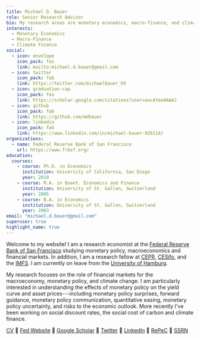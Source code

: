 ```yaml
---
title: Michael D. Bauer
role: Senior Research Advisor
bio: My research areas are monetary economics, macro-finance, and climate finance.
interests:
  - Monetary Economics
  - Macro-Finance
  - Climate Finance
social:
  - icon: envelope
    icon_pack: fas
    link: mailto:michael.d.bauer@gmail.com
  - icon: twitter
    icon_pack: fab
    link: https://twitter.com/michaelbauer_hh
  - icon: graduation-cap
    icon_pack: fas
    link: https://scholar.google.com/citations?user=axcAtmoAAAAJ
  - icon: github
    icon_pack: fab
    link: https://github.com/mdbauer
  - icon: linkedin
    icon_pack: fab
    link: https://www.linkedin.com/in/michael-bauer-92b114/
organizations:
  - name: Federal Reserve Bank of San Francisco
    url: https://www.frbsf.org/
education:
  courses:
    - course: Ph.D. in Economics
      institution: University of California, San Diego
      year: 2010
    - course: M.A. in Quant. Economics and Finance
      institution: University of St. Gallen, Switzerland
      year: 2005
    - course: B.A. in Economics
      institution: University of St. Gallen, Switzerland
      year: 2003
email: "michael.d.bauer@gmail.com"
superuser: true
highlight_name: true
---
```


Welcome to my website! I am a research economist at the [Federal Reserve Bank of San Francisco](https://www.frbsf.org/) studying monetary policy, macroeconomics and financial markets. In addition, I am a research fellow at [CEPR](https://cepr.org/), [CESifo](https://www.cesifo.org/en), and the
[IMFS](https://www.imfs-frankfurt.de/en.html). I am currently on leave from the [University of Hamburg](https://www.uni-hamburg.de/).

My research focuses on the role of financial markets for the macroeconomy,
monetary policy, and climate change. I am
particularly interested in understanding the effects of monetary policy on
the yield curve and asset prices---including monetary policy surprises, forward guidance,
monetary policy communication, quantitative easing, monetary policy uncertainty,
and risks to the economic outlook. More recently I've
been working on social discount rates, the social cost of carbon and climate
finance. 

[CV](files/cv_mbauer.pdf) :small_blue_diamond: [Fed Website](https://www.frbsf.org/economic-research/economists/michael-bauer/) :small_blue_diamond: 
[Google Scholar](https://scholar.google.com/citations?user=axcAtmoAAAAJ) :small_blue_diamond:
[Twitter](https://twitter.com/michaelbauer_hh) :small_blue_diamond:
[LinkedIn](https://www.linkedin.com/in/michael-bauer-92b114/) :small_blue_diamond:
[RePeC](https://ideas.repec.org/f/pba824.html) :small_blue_diamond:
[SSRN](https://papers.ssrn.com/sol3/cf_dev/AbsByAuth.cfm?per_id=1037079)
